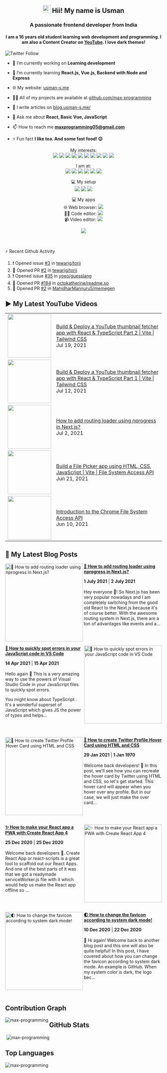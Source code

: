 <h2 align="center"><img src="https://media.giphy.com/media/hvRJCLFzcasrR4ia7z/giphy.gif" width="25px"> Hii! My name is Usman</h2>
<h3 align="center">A passionate frontend developer from India</h3>
<h4 align="center">
  I am a 16 years old student learning web development and programming. I am also a Content Creator on <a href="https://youtube.com/MaxProgramming">YouTube</a>. I love dark themes!
</h4>

![Twitter Follow](https://img.shields.io/twitter/follow/MaxProgramming1?color=1DA1F2&logo=Twitter&style=for-the-badge)

- 🔭 I’m currently working on **Learning development**

- 🌱 I’m currently learning **React.js, Vue.js, Backend with Node and Express**

- 🌐 My website: [usman-s.me](https://usman-s.me)

- 👨‍💻 All of my projects are available at [github.com/max-programming](https://github.com/max-programming)

- 📝 I write articles on [blog.usman-s.me/](https://blog.usman-s.me/)

- 💬 Ask me about **React, Basic Vue, JavaScript**

- 📫 How to reach me **maxprogramming05@gmail.com**

- ⚡ Fun fact **I like tea. And some fast food! 😉**

<!--<p align="center">
<a href="https://twitter.com/maxprogramming1" target="blank"><img align="center" src="https://cdn.jsdelivr.net/npm/simple-icons@3.0.1/icons/twitter.svg" alt="maxprogramming1" height="30" width="30" /></a>
<a href="https://stackoverflow.com/users/11727541" target="blank"><img align="center" src="https://cdn.jsdelivr.net/npm/simple-icons@3.0.1/icons/stackoverflow.svg" alt="11727541" height="30" width="30" /></a>
<a href="https://codesandbox.com/max-programming" target="blank"><img align="center" src="https://cdn.jsdelivr.net/npm/simple-icons@3.0.1/icons/codesandbox.svg" alt="max-programming" height="30" width="30" /></a>
<a href="https://fb.com/usman.sabuwala.7" target="blank"><img align="center" src="https://cdn.jsdelivr.net/npm/simple-icons@3.0.1/icons/facebook.svg" alt="usman sabuwala" height="30" width="30" /></a>
<a href="https://instagram.com/usmansabuwala7" target="blank"><img align="center" src="https://cdn.jsdelivr.net/npm/simple-icons@3.0.1/icons/instagram.svg" alt="usmansabuwala7" height="30" width="30" /></a>
<a href="https://www.youtube.com/c/max programming" target="blank"><img align="center" src="https://cdn.jsdelivr.net/npm/simple-icons@3.0.1/icons/youtube.svg" alt="max programming" height="30" width="30" /></a>
</p>-->
<!-- <p align="left"><img src="https://devicons.github.io/devicon/devicon.git/icons/bootstrap/bootstrap-plain.svg" alt="bootstrap" width="40" height="40"/> <img src="https://devicons.github.io/devicon/devicon.git/icons/css3/css3-original-wordmark.svg" alt="css3" width="40" height="40"/> <img src="https://devicons.github.io/devicon/devicon.git/icons/electron/electron-original.svg" alt="electron" width="40" height="40"/> <img src="https://devicons.github.io/devicon/devicon.git/icons/html5/html5-original-wordmark.svg" alt="html5" width="40" height="40"/> <img src="https://devicons.github.io/devicon/devicon.git/icons/javascript/javascript-original.svg" alt="javascript" width="40" height="40"/> <img src="https://devicons.github.io/devicon/devicon.git/icons/linux/linux-original.svg" alt="linux" width="40" height="40"/> <img src="https://devicons.github.io/devicon/devicon.git/icons/python/python-original.svg" alt="python" width="40" height="40"/> <img src="https://devicons.github.io/devicon/devicon.git/icons/react/react-original-wordmark.svg" alt="react" width="40" height="40"/> <img src="https://devicons.github.io/devicon/devicon.git/icons/vuejs/vuejs-original-wordmark.svg" alt="vuejs" width="40" height="40"/></p> -->
<p align="center">
  My interests: <br>
  <img src="https://img.shields.io/badge/html5%20-%23E34F26.svg?&style=for-the-badge&logo=html5&logoColor=white">
  <img src="https://img.shields.io/badge/css3%20-%231572B6.svg?&style=for-the-badge&logo=css3&logoColor=white">
  <img src="https://img.shields.io/badge/javascript%20-%23323330.svg?&style=for-the-badge&logo=javascript&logoColor=%23F7DF1E">
  <img src="https://img.shields.io/badge/python%20-%2314354C.svg?&style=for-the-badge&logo=python&logoColor=white">
  <img src="https://img.shields.io/badge/node.js%20-%2343853D.svg?&style=for-the-badge&logo=node.js&logoColor=white">
  <img src="https://img.shields.io/badge/express.js%20-%23404d59.svg?&style=for-the-badge">
  <img src="https://img.shields.io/badge/react%20-%2320232a.svg?&style=for-the-badge&logo=react&logoColor=%2361DAFB">
  <img src="https://img.shields.io/badge/material%20ui%20-%230081CB.svg?&style=for-the-badge&logo=material-ui&logoColor=white">
  <img src="https://img.shields.io/badge/vuejs%20-%2335495e.svg?&style=for-the-badge&logo=vue.js&logoColor=%234FC08D">
  <img src="https://img.shields.io/badge/electron%20-%2320232e.svg?&style=for-the-badge&logo=electron&logoColor=%47848F">
</p>

<p align="center">
  I am at: <br>
  <a href="https://youtube.com/MaxProgramming"><img src="https://img.shields.io/badge/youtube-%23FF0000.svg?&style=for-the-badge&logo=youtube&logoColor=white"></a>
  <a href="https://www.facebook.com/usman.sabuwala.7"><img src="https://img.shields.io/badge/facebook-%231877F2.svg?&style=for-the-badge&logo=facebook&logoColor=white"></a>
  <a href="https://www.instagram.com/usmansabuwala7/"><img src="https://img.shields.io/badge/instagram-%23E4405F.svg?&style=for-the-badge&logo=instagram&logoColor=white"></a>
  <a href="https://twitter.com/MaxProgramming1"><img src="https://img.shields.io/badge/twitter-%231DA1F2.svg?&style=for-the-badge&logo=twitter&logoColor=white"></a>
  <a href="https://blog.usman-s.me/"><img src="https://img.shields.io/badge/Hashnode-%232962FF.svg?&style=for-the-badge&logo=hashnode&logoColor=white"></a>
  <a href="https://dev.to/maxprogramming"><img src="https://img.shields.io/badge/DEV.TO-%230A0A0A.svg?&style=for-the-badge&logo=dev.to&logoColor=white"></a>
</p>
<p align="center">
 💻 My setup <br>
  <img src="https://img.shields.io/badge/windows-0078D6?logo=windows&logoColor=white&style=for-the-badge">
  <img src="https://img.shields.io/badge/intel-core%20i3%203rd-%230071C5.svg?&style=for-the-badge&logo=intel&logoColor=white">
  <img src="https://img.shields.io/badge/RAM-8GB-%230071C5.svg?&style=for-the-badge&logoColor=white" />
</p>
<p align="center">
 💻 My apps <br>
  🌐 Web browser: <a htef="https://microsoftedge.com"><img src="https://img.shields.io/badge/microsoft edge-0078D6?logo=microsoft-edge&logoColor=white&style=for-the-badge&color=31BAE4"></a>
  <br>
  👨‍💻 Code editor: <a href="https://code.visualstudio.com"><img src="https://img.shields.io/badge/VS Code-0078D6?logo=visual-studio-code&logoColor=white&style=for-the-badge&color=0086D1"></a>
  <br>
  📹 Video editor: <a href="http://shotcut.org/"><img src="https://img.shields.io/badge/shotcut-0078D6?logoColor=white&style=for-the-badge&color=115C77"></a>
</p>
<p align="center"> 
  <img src="https://profile-counter.glitch.me/max-programming/count.svg" />
</p>
<br />
<br />

  <summary>⚡ Recent Github Activity</summary>

<!--START_SECTION:activity-->
1. ❗️ Opened issue [#3](https://github.com/tewarig/torii/issues/3) in [tewarig/torii](https://github.com/tewarig/torii)
2. 💪 Opened PR [#2](https://github.com/tewarig/torii/pull/2) in [tewarig/torii](https://github.com/tewarig/torii)
3. ❗️ Opened issue [#35](https://github.com/yoeo/guesslang/issues/35) in [yoeo/guesslang](https://github.com/yoeo/guesslang)
4. 💪 Opened PR [#184](https://github.com/octokatherine/readme.so/pull/184) in [octokatherine/readme.so](https://github.com/octokatherine/readme.so)
5. 💪 Opened PR [#2](https://github.com/MahidharMannuru5/memegen/pull/2) in [MahidharMannuru5/memegen](https://github.com/MahidharMannuru5/memegen)
<!--END_SECTION:activity-->

<!--START_SECTION:waka-->
<!--END_SECTION:waka-->

## ▶ My Latest YouTube Videos
<table>
  <tbody>
<!-- YOUTUBE:START --><tr><td><a href="https://www.youtube.com/watch?v=m2gdCjrksgQ"><img width="140px" src="https://i.ytimg.com/vi/m2gdCjrksgQ/mqdefault.jpg"></a></td>
<td><a href="https://www.youtube.com/watch?v=m2gdCjrksgQ">Build & Deploy a YouTube thumbnail fetcher app with React & TypeScript Part 2 | Vite | Tailwind CSS</a><br/>Jul 19, 2021</td></tr>
<tr><td><a href="https://www.youtube.com/watch?v=2X1xIiMnB6o"><img width="140px" src="https://i.ytimg.com/vi/2X1xIiMnB6o/mqdefault.jpg"></a></td>
<td><a href="https://www.youtube.com/watch?v=2X1xIiMnB6o">Build & Deploy a YouTube thumbnail fetcher app with React & TypeScript Part 1 | Vite | Tailwind CSS</a><br/>Jul 12, 2021</td></tr>
<tr><td><a href="https://www.youtube.com/watch?v=oD0CIe14M5I"><img width="140px" src="https://i.ytimg.com/vi/oD0CIe14M5I/mqdefault.jpg"></a></td>
<td><a href="https://www.youtube.com/watch?v=oD0CIe14M5I">How to add routing loader using nprogress in Next.js?</a><br/>Jul 2, 2021</td></tr>
<tr><td><a href="https://www.youtube.com/watch?v=aSGV-j8dTwY"><img width="140px" src="https://i.ytimg.com/vi/aSGV-j8dTwY/mqdefault.jpg"></a></td>
<td><a href="https://www.youtube.com/watch?v=aSGV-j8dTwY">Build a File Picker app using HTML, CSS, JavaScript | Vite | File System Access API</a><br/>Jun 21, 2021</td></tr>
<tr><td><a href="https://www.youtube.com/watch?v=QDiA6auJaMg"><img width="140px" src="https://i.ytimg.com/vi/QDiA6auJaMg/mqdefault.jpg"></a></td>
<td><a href="https://www.youtube.com/watch?v=QDiA6auJaMg">Introduction to the Chrome File System Access API</a><br/>Jun 10, 2021</td></tr>
<!-- YOUTUBE:END -->
  </tbody>
 <table>
   
## 👀 My Latest Blog Posts 
   
<!-- HASHNODE_BLOG:START -->
<p align="left">
<a href="blog.usman-s.me/how-to-add-routing-loader-using-nprogress-in-nextjs" title="💫 How to add routing loader using nprogress in Next.js?"><img src="https://cdn.hashnode.com/res/hashnode/image/upload/v1625221932414/rjbSj_res.png" alt="💫 How to add routing loader using nprogress in Next.js?" width="250px" align="left" /></a>
<a href="blog.usman-s.me/how-to-add-routing-loader-using-nprogress-in-nextjs" title="💫 How to add routing loader using nprogress in Next.js?"><strong>💫 How to add routing loader using nprogress in Next.js?</strong></a>
<div><strong>1 July 2021</strong> | <strong>2 July 2021</strong></div>
<br/> Hey everyone 👋!
So Next.js has been very popular nowadays and I am completely switching from the good old React to the Next.js because it's of course better.
With the awesome routing system in Next.js, there are a ton of advantages like events and a... </p> <br/> <br/>
<p align="left">
<a href="blog.usman-s.me/how-to-quickly-spot-errors-in-your-javascript-code-in-vs-code" title="🐛 How to quickly spot errors in your JavaScript code in VS Code"><img src="https://cdn.hashnode.com/res/hashnode/image/upload/v1618404188804/JCkGJFKhD.png" alt="🐛 How to quickly spot errors in your JavaScript code in VS Code" width="250px" align="right" /></a>
<a href="blog.usman-s.me/how-to-quickly-spot-errors-in-your-javascript-code-in-vs-code" title="🐛 How to quickly spot errors in your JavaScript code in VS Code"><strong>🐛 How to quickly spot errors in your JavaScript code in VS Code</strong></a>
<div><strong>14 Apr 2021</strong> | <strong>15 Apr 2021</strong></div>
<br/> Hello again 👋
This is a very amazing way to use the powers of Visual Studio Code in your JavaScript files to quickly spot errors.

You might know about  TypeScript . It's a wonderful superset of JavaScript which gives JS the power of types and helps... </p> <br/> <br/>
<p align="left">
<a href="blog.usman-s.me/how-to-create-twitter-profile-hover-card-using-html-and-css" title="🎨 How to create Twitter Profile Hover Card using HTML and CSS"><img src="https://cdn.hashnode.com/res/hashnode/image/upload/v1611905993702/akVYADg6g.png" alt="🎨 How to create Twitter Profile Hover Card using HTML and CSS" width="250px" align="left" /></a>
<a href="blog.usman-s.me/how-to-create-twitter-profile-hover-card-using-html-and-css" title="🎨 How to create Twitter Profile Hover Card using HTML and CSS"><strong>🎨 How to create Twitter Profile Hover Card using HTML and CSS</strong></a>
<div><strong>29 Jan 2021</strong> | <strong>1 Jan 1970</strong></div>
<br/> Welcome back developers! 👋
In this post, we'll see how you can recreate the hover card by Twitter using HTML and CSS, so let's get started.
This hover card will appear when you hover over any profile. But in our case, we will just make the over card... </p> <br/> <br/>
<p align="left">
<a href="blog.usman-s.me/how-to-make-your-react-app-a-pwa-with-create-react-app-4" title="✨ How to make your React app a PWA with Create React App 4"><img src="https://cdn.hashnode.com/res/hashnode/image/upload/v1608871466811/e5_5zDD81.png" alt="✨ How to make your React app a PWA with Create React App 4" width="250px" align="right" /></a>
<a href="blog.usman-s.me/how-to-make-your-react-app-a-pwa-with-create-react-app-4" title="✨ How to make your React app a PWA with Create React App 4"><strong>✨ How to make your React app a PWA with Create React App 4</strong></a>
<div><strong>25 Dec 2020</strong> | <strong>25 Dec 2020</strong></div>
<br/> Welcome back developers 👋.
Create React App or react-scripts is a great tool to scaffold out our React Apps. And one of the best parts of it was that we got a readymade serviceWorker.js file with it which would help us make the React app offline so ... </p> <br/> <br/>
<p align="left">
<a href="blog.usman-s.me/how-to-change-the-favicon-according-to-system-dark-mode" title="🌓 How to change the favicon according to system dark mode!"><img src="https://cdn.hashnode.com/res/hashnode/image/upload/v1607580494174/JRrtZUUoP.png" alt="🌓 How to change the favicon according to system dark mode!" width="250px" align="left" /></a>
<a href="blog.usman-s.me/how-to-change-the-favicon-according-to-system-dark-mode" title="🌓 How to change the favicon according to system dark mode!"><strong>🌓 How to change the favicon according to system dark mode!</strong></a>
<div><strong>10 Dec 2020</strong> | <strong>22 Dec 2020</strong></div>
<br/> 👋 Hi again!
Welcome back to another blog post and this one will also be quite helpful! In this post, I have covered about how you can change the favicon according to system dark mode.
An example is  GitHub. When my system color is dark, the logo bec... </p> <br/> <br/>
<!-- HASHNODE_BLOG:END -->


## Contribution Graph
<p><img align="left" src="https://activity-graph.herokuapp.com/graph?username=max-programming&theme=github" alt="max-programming" /></p> 

## GitHub Stats
<p>&nbsp;<img align="center" src="https://github-readme-stats.max-programming.vercel.app/api?username=max-programming&show_icons=true&theme=react&count_private=true" alt="max-programming" /></p>

## Top Languages
<p><img align="left" src="https://github-readme-stats.max-programming.vercel.app/api/top-langs/?username=max-programming&layout=compact&hide=html&theme=react" alt="max-programming" /></p> 
